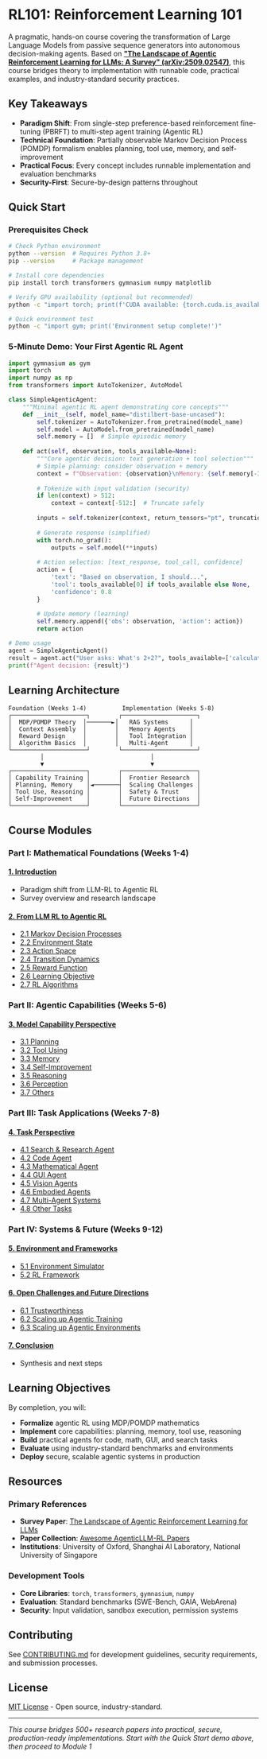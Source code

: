 # RL101: Reinforcement Learning 101

A pragmatic, hands-on course covering the transformation of Large Language Models from passive sequence generators into autonomous decision-making agents. Based on [**"The Landscape of Agentic Reinforcement Learning for LLMs: A Survey" (arXiv:2509.02547)**](https://arxiv.org/abs/2509.02547), this course bridges theory to implementation with runnable code, practical examples, and industry-standard security practices.

##  Key Takeaways
- **Paradigm Shift**: From single-step preference-based reinforcement fine-tuning (PBRFT) to multi-step agent training (Agentic RL)
- **Technical Foundation**: Partially observable Markov Decision Process (POMDP) formalism enables planning, tool use, memory, and self-improvement
- **Practical Focus**: Every concept includes runnable implementation and evaluation benchmarks
- **Security-First**: Secure-by-design patterns throughout

##  Quick Start

### Prerequisites Check
```bash
# Check Python environment
python --version  # Requires Python 3.8+
pip --version     # Package management

# Install core dependencies
pip install torch transformers gymnasium numpy matplotlib

# Verify GPU availability (optional but recommended)
python -c "import torch; print(f'CUDA available: {torch.cuda.is_available()}')"

# Quick environment test
python -c "import gym; print('Environment setup complete!')"
```

### 5-Minute Demo: Your First Agentic RL Agent
```python
import gymnasium as gym
import torch
import numpy as np
from transformers import AutoTokenizer, AutoModel

class SimpleAgenticAgent:
    """Minimal agentic RL agent demonstrating core concepts"""
    def __init__(self, model_name="distilbert-base-uncased"):
        self.tokenizer = AutoTokenizer.from_pretrained(model_name)
        self.model = AutoModel.from_pretrained(model_name)
        self.memory = []  # Simple episodic memory
        
    def act(self, observation, tools_available=None):
        """Core agentic decision: text generation + tool selection"""
        # Simple planning: consider observation + memory
        context = f"Observation: {observation}\nMemory: {self.memory[-3:]}"
        
        # Tokenize with input validation (security)
        if len(context) > 512:
            context = context[-512:]  # Truncate safely
            
        inputs = self.tokenizer(context, return_tensors="pt", truncation=True)
        
        # Generate response (simplified)
        with torch.no_grad():
            outputs = self.model(**inputs)
            
        # Action selection: [text_response, tool_call, confidence]
        action = {
            'text': "Based on observation, I should...",
            'tool': tools_available[0] if tools_available else None,
            'confidence': 0.8
        }
        
        # Update memory (learning)
        self.memory.append({'obs': observation, 'action': action})
        return action

# Demo usage
agent = SimpleAgenticAgent()
result = agent.act("User asks: What's 2+2?", tools_available=['calculator'])
print(f"Agent decision: {result}")
```

##  Learning Architecture

```
Foundation (Weeks 1-4)          Implementation (Weeks 5-8)
┌─────────────────────┐        ┌─────────────────────┐
│  MDP/POMDP Theory  │───────►│   RAG Systems      │
│  Context Assembly  │        │   Memory Agents    │
│  Reward Design     │        │   Tool Integration │
│  Algorithm Basics  │        │   Multi-Agent      │
└─────────────────────┘        └─────────────────────┘
         │                              │
         ▼                              ▼
┌─────────────────────┐        ┌─────────────────────┐
│ Capability Training │        │  Frontier Research  │
│ Planning, Memory    │◄───────┤  Scaling Challenges │
│ Tool Use, Reasoning │        │  Safety & Trust     │
│ Self-Improvement    │        │  Future Directions  │
└─────────────────────┘        └─────────────────────┘
```

##  Course Modules

### Part I: Mathematical Foundations (Weeks 1-4)
#### [1. Introduction](1_Introduction/)
- Paradigm shift from LLM-RL to Agentic RL
- Survey overview and research landscape

#### [2. From LLM RL to Agentic RL](2_Preliminaries_From_LLM_RL_to_Agentic_RL/)
- [2.1 Markov Decision Processes](2_Preliminaries_From_LLM_RL_to_Agentic_RL/2.1_Markov_Decision_Processes.md)
- [2.2 Environment State](2_Preliminaries_From_LLM_RL_to_Agentic_RL/2.2_Environment_State.md)
- [2.3 Action Space](2_Preliminaries_From_LLM_RL_to_Agentic_RL/2.3_Action_Space.md)
- [2.4 Transition Dynamics](2_Preliminaries_From_LLM_RL_to_Agentic_RL/2.4_Transition_Dynamics.md)
- [2.5 Reward Function](2_Preliminaries_From_LLM_RL_to_Agentic_RL/2.5_Reward_Function.md)
- [2.6 Learning Objective](2_Preliminaries_From_LLM_RL_to_Agentic_RL/2.6_Learning_Objective.md)
- [2.7 RL Algorithms](2_Preliminaries_From_LLM_RL_to_Agentic_RL/2.7_RL_Algorithms.md)

### Part II: Agentic Capabilities (Weeks 5-6)
#### [3. Model Capability Perspective](3_Agentic_RL_Capability_Perspective/)
- [3.1 Planning](3_Agentic_RL_Capability_Perspective/3.1_Planning.md)
- [3.2 Tool Using](3_Agentic_RL_Capability_Perspective/3.2_Tool_Using.md)
- [3.3 Memory](3_Agentic_RL_Capability_Perspective/3.3_Memory.md)
- [3.4 Self-Improvement](3_Agentic_RL_Capability_Perspective/3.4_Self_Improvement.md)
- [3.5 Reasoning](3_Agentic_RL_Capability_Perspective/3.5_Reasoning.md)
- [3.6 Perception](3_Agentic_RL_Capability_Perspective/3.6_Perception.md)
- [3.7 Others](3_Agentic_RL_Capability_Perspective/3.7_Others.md)

### Part III: Task Applications (Weeks 7-8)
#### [4. Task Perspective](4_Agentic_RL_Task_Perspective/)
- [4.1 Search & Research Agent](4_Agentic_RL_Task_Perspective/4.1_Search_Research_Agent/)
- [4.2 Code Agent](4_Agentic_RL_Task_Perspective/4.2_Code_Agent/)
- [4.3 Mathematical Agent](4_Agentic_RL_Task_Perspective/4.3_Mathematical_Agent/)
- [4.4 GUI Agent](4_Agentic_RL_Task_Perspective/4.4_GUI_Agent/)
- [4.5 Vision Agents](4_Agentic_RL_Task_Perspective/4.5_RL_in_Vision_Agents.md)
- [4.6 Embodied Agents](4_Agentic_RL_Task_Perspective/4.6_RL_in_Embodied_Agents.md)
- [4.7 Multi-Agent Systems](4_Agentic_RL_Task_Perspective/4.7_RL_in_Multi_Agent_Systems.md)
- [4.8 Other Tasks](4_Agentic_RL_Task_Perspective/4.8_Other_Tasks.md)

### Part IV: Systems & Future (Weeks 9-12)
#### [5. Environment and Frameworks](5_Environment_and_Frameworks/)
- [5.1 Environment Simulator](5_Environment_and_Frameworks/5.1_Environment_Simulator/)
- [5.2 RL Framework](5_Environment_and_Frameworks/5.2_RL_Framework.md)

#### [6. Open Challenges and Future Directions](6_Open_Challenges_and_Future_Directions/)
- [6.1 Trustworthiness](6_Open_Challenges_and_Future_Directions/6.1_Trustworthiness.md)
- [6.2 Scaling up Agentic Training](6_Open_Challenges_and_Future_Directions/6.2_Scaling_up_Agentic_Training.md)
- [6.3 Scaling up Agentic Environments](6_Open_Challenges_and_Future_Directions/6.3_Scaling_up_Agentic_Environments.md)

#### [7. Conclusion](7_Conclusion/)
- Synthesis and next steps

##  Learning Objectives

By completion, you will:
- **Formalize** agentic RL using MDP/POMDP mathematics
- **Implement** core capabilities: planning, memory, tool use, reasoning
- **Build** practical agents for code, math, GUI, and search tasks
- **Evaluate** using industry-standard benchmarks and environments
- **Deploy** secure, scalable agentic systems in production

##  Resources

### Primary References
- **Survey Paper**: [The Landscape of Agentic Reinforcement Learning for LLMs](https://arxiv.org/abs/2509.02547)
- **Paper Collection**: [Awesome AgenticLLM-RL Papers](https://github.com/xhyumiracle/Awesome-AgenticLLM-RL-Papers)
- **Institutions**: University of Oxford, Shanghai AI Laboratory, National University of Singapore

### Development Tools
- **Core Libraries**: `torch`, `transformers`, `gymnasium`, `numpy`
- **Evaluation**: Standard benchmarks (SWE-Bench, GAIA, WebArena)
- **Security**: Input validation, sandbox execution, permission systems

##  Contributing

See [CONTRIBUTING.md](CONTRIBUTING.md) for development guidelines, security requirements, and submission processes.

##  License

[MIT License](LICENSE) - Open source, industry-standard.

---

*This course bridges 500+ research papers into practical, secure, production-ready implementations. Start with the Quick Start demo above, then proceed to Module 1*
